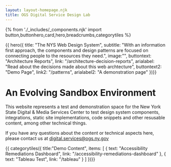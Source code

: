 ```yaml
---
layout: layout-homepage.njk
title: OGS Digital Service Design Lab
---
```

{% from './_includes/_components.njk' import button,buttonhero,card,hero,breadcrumbs,categorytiles %} 

{{ hero({ 
    title: "The NYS Web Design System",
    subtitle: "With an information first approach, the components and design patterns are focused on connecting people to the resources they need.",
    image:"",
    buttontext: "Architecture Reports",
    link: "/architecture-decision-reports",
    arialabel: "Read about the decisions made about this web archtecture",
    buttontext2: "Demo Page",
    link2: "/patterns",
    arialabel2: "A demonstration page"
})}}



# An Evolving Sandbox Environment
This website represents a test and demonstration space for the New York State Digital & Media Services Center to test design system components, integrations, static site implementations, code snippets and other resusable content, among other technical things. 

If you have any questions about the content or technical aspects here, please contact us at <digital.services@ogs.ny.gov>



{{ categorytiles({ 
    title:"Demo Content",
     items: [
    {
      text: "Accessibility Remediations Dashboard",
      link: "/accessibility-remediations-dashboard"
    },
    {
      text: "Tableau Test",
      link: "/tableau"
    }
  ]
})}}